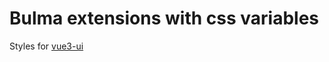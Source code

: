 # Bulma extensions with css variables

Styles for [vue3-ui](https://www.npmjs.com/package/@pathscale/vue3-ui)

